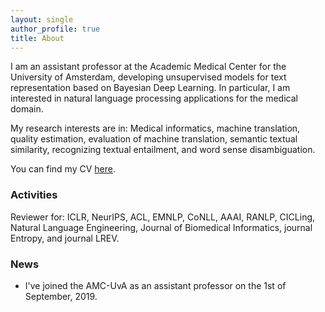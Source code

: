 ```yaml
---
layout: single
author_profile: true
title: About
---
```


I am an assistant professor at the Academic Medical Center for the University of Amsterdam, developing unsupervised models for text representation based on Bayesian Deep Learning. In particular, I am interested in natural language processing applications for the medical domain. 

My research interests are in: Medical informatics, machine translation, quality estimation, evaluation of machine translation, semantic textual similarity, recognizing textual entailment, and word sense disambiguation.

You can find my CV [here](/assets/files/CV.pdf).

### Activities

Reviewer for: ICLR, NeurIPS, ACL, EMNLP, CoNLL, AAAI, RANLP, CICLing, Natural Language Engineering, Journal of Biomedical Informatics, journal Entropy, and journal LREV.  

### News

* I've joined the AMC-UvA as an assistant professor on the 1st of September, 2019. 

